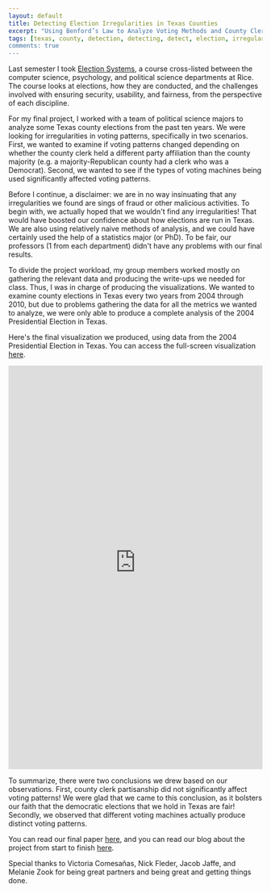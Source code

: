 ```yaml
---
layout: default
title: Detecting Election Irregularities in Texas Counties
excerpt: "Using Benford’s Law to Analyze Voting Methods and County Clerk Partisanship"
tags: [texas, county, detection, detecting, detect, election, irregularities, partisanship, benford's, law, benford, data, visualization, tableau]
comments: true
---
```


Last semester I took [Election Systems][4], a course cross-listed between the computer science, psychology, and political science departments at Rice. The course looks at elections, how they are conducted, and the challenges involved with ensuring security, usability, and fairness, from the perspective of each discipline.

For my final project, I worked with a team of political science majors to analyze some Texas county elections from the past ten years. We were looking for irregularities in voting patterns, specifically in two scenarios. First, we wanted to examine if voting patterns changed depending on whether the county clerk held a different party affiliation than the county majority (e.g. a majority-Republican county had a clerk who was a Democrat). Second, we wanted to see if the types of voting machines being used significantly affected voting patterns.

Before I continue, a disclaimer: we are in no way insinuating that any irregularities we found are sings of fraud or other malicious activities. To begin with, we actually hoped that we wouldn't find any irregularities! That would have boosted our confidence about how elections are run in Texas. We are also using relatively naive methods of analysis, and we could have certainly used the help of a statistics major (or PhD). To be fair, our professors (1 from each department) didn't have any problems with our final results. 

To divide the project workload, my group members worked mostly on gathering the relevant data and producing the write-ups we needed for class. Thus, I was in charge of producing the visualizations. We wanted to examine county elections in Texas every two years from 2004 through 2010, but due to problems gathering the data for all the metrics we wanted to analyze, we were only able to produce a complete analysis of the 2004 Presidential Election in Texas.

Here's the final visualization we produced, using data from the 2004 Presidential Election in Texas. You can access the full-screen visualization [here][1].

<iframe height="800px" width="100%" src="https://public.tableausoftware.com/views/TexasElectionAnalysis/CountiesDash?:embed=y&:display_count=no" frameborder="0"></iframe>

To summarize, there were two conclusions we drew based on our observations. First, county clerk partisanship did not significantly affect voting patterns! We were glad that we came to this conclusion, as it bolsters our faith that the democratic elections that we hold in Texas are fair! Secondly, we observed that different voting machines actually produce distinct voting patterns.

You can read our final paper [here][2], and you can read our blog about the project from start to finish [here][3].

Special thanks to Victoria Comesañas, Nick Fleder, Jacob Jaffe, and Melanie Zook for being great partners and being great and getting things done.

[1]: https://public.tableausoftware.com/views/TexasElectionAnalysis/CountiesDash
[2]: https://docs.google.com/document/d/1FjcJARGSVVkyxKCGgMKWmVOO6CDU1-6cSvLtVELhAec/pub
[3]: http://emit.blogs.rice.edu/
[4]: https://courses.rice.edu/admweb/!SWKSCAT.cat?p_action=CATALIST&p_acyr_code=2015&p_crse_numb=435&p_subj=COMP
